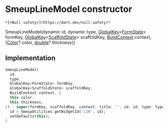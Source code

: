 


# SmeupLineModel constructor




    *[<Null safety>](https://dart.dev/null-safety)*



SmeupLineModel(dynamic id, dynamic type, [GlobalKey](https://api.flutter.dev/flutter/widgets/GlobalKey-class.html)&lt;[FormState](https://api.flutter.dev/flutter/widgets/FormState-class.html)> formKey, [GlobalKey](https://api.flutter.dev/flutter/widgets/GlobalKey-class.html)&lt;[ScaffoldState](https://api.flutter.dev/flutter/material/ScaffoldState-class.html)> scaffoldKey, [BuildContext](https://api.flutter.dev/flutter/widgets/BuildContext-class.html) context, {[Color](https://api.flutter.dev/flutter/dart-ui/Color-class.html)? color, [double](https://api.flutter.dev/flutter/dart-core/double-class.html)? thickness})





## Implementation

```dart
SmeupLineModel(
  id,
  type,
  GlobalKey<FormState> formKey,
  GlobalKey<ScaffoldState> scaffoldKey,
  BuildContext context, {
  this.color,
  this.thickness,
}) : super(formKey, scaffoldKey, context, title: '', id: id, type: type) {
  id = SmeupUtilities.getWidgetId('LIN', id);
  setDefaults(this);
}
```







